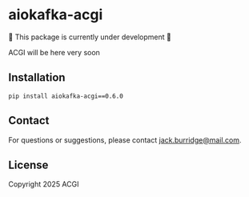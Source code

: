 # aiokafka-acgi

:construction: This package is currently under development :construction:

ACGI will be here very soon

## Installation

```
pip install aiokafka-acgi==0.6.0
```

## Contact
For questions or suggestions, please contact [jack.burridge@mail.com](mailto:jack.burridge@mail.com).

## License
Copyright 2025 ACGI